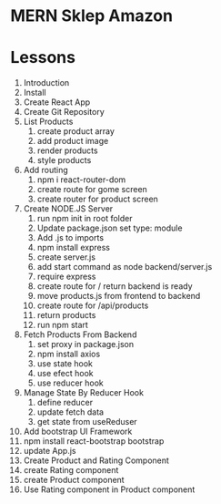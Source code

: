 # MERN Sklep Amazon

# Lessons

1. Introduction
2. Install
3. Create React App
4. Create Git Repository
5. List Products
   1. create product array
   2. add product image
   3. render products
   4. style products
6. Add routing
   1. npm i react-router-dom
   2. create route for gome screen
   3. create router for product screen
7. Create NODE.JS Server
   1. run npm init in root folder
   2. Update package.json set type: module
   3. Add .js to imports
   4. npm install express
   5. create server.js
   6. add start command as node backend/server.js
   7. require express
   8. create route for / return backend is ready
   9. move products.js from frontend to backend
   10. create route for /api/products
   11. return products
   12. run npm start
8. Fetch Products From Backend
   1. set proxy in package.json
   2. npm install axios
   3. use state hook
   4. use efect hook
   5. use reducer hook
9. Manage State By Reducer Hook
   1. define reducer
   2. update fetch data
   3. get state from useReduser
10. Add bootstrap UI Framework
   1. npm install react-bootstrap bootstrap
   2. update App.js
11. Create Product and Rating Component
   1. create Rating component
   2. create Product component
   3. Use Rating component in Product component
